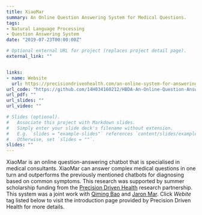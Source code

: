 ```yaml
---
title: XiaoMar
summary: An Online Question Answering System for Medical Questions.
tags:
- Natural Language Processing
- Question Answering System
date: "2019-07-23T00:00:00Z"

# Optional external URL for project (replaces project detail page).
external_link: ""


links:
- name: Website
  url: https://precisiondrivenhealth.com/an-online-system-for-answering-medical-questions/
url_code: "https://github.com/14H034160212/HBDA-An-Online-Question-Answering-System-for-Medical-Questions"
url_pdf: ""
url_slides: ""
url_video: ""

# Slides (optional).
#   Associate this project with Markdown slides.
#   Simply enter your slide deck's filename without extension.
#   E.g. `slides = "example-slides"` references `content/slides/example-slides.md`.
#   Otherwise, set `slides = ""`.
slides: ""
---
```


XiaoMar is an online question-answering chatbot that is specialised in medical consultants. XiaoMar can answer complex medical questions in one turn and outperforms the previously mentioned chatbots for diagnosing based on common symptoms. This research was supported by summer scholarship funding from the [Precision Driven Health](https://precisiondrivenhealth.com) research partnership. This system was a joint work with [Qiming Bao](https://www.linkedin.com/in/bill-qiming-bao-773757166/) and [Jaron Mar](https://www.jaronmar.com). Click *Webite* tag listed below to visit the introduction page provided by Precision Driven Health for more details.
